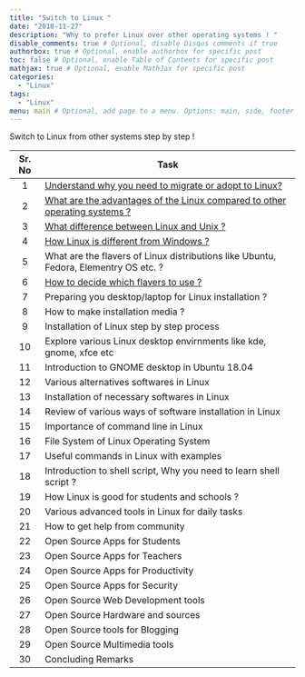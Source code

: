 ```yaml
---
title: "Switch to Linux "
date: "2018-11-27"
description: "Why to prefer Linux over other operating systems ! "
disable_comments: true # Optional, disable Disqus comments if true
authorbox: true # Optional, enable authorbox for specific post
toc: false # Optional, enable Table of Contents for specific post
mathjax: true # Optional, enable MathJax for specific post
categories:
  - "Linux"
tags:
  - "Linux"
menu: main # Optional, add page to a menu. Options: main, side, footer
---
```


Switch to Linux from other systems step by step !

<!--more-->

| Sr. No | Task  |
| :---:  |-------------  |
| 1  | <a href='{{<ref "whytoswitch.md" >}}'>Understand why you need to migrate or adopt to Linux? |
| 2  | <a href='{{<ref "advantages_linux.md" >}}'>What are the advantages of the Linux compared to other operating systems ? |
| 3  | <a href = '{{<ref "UnixvsLinux.md" >}}'>What difference between Linux and Unix ? </a>|
| 4  | <a href= '{{<ref "LinuxVsWindows.md" >}}'> How Linux is different from Windows ? </a> |
| 5  | What are the flavers of Linux distributions like Ubuntu, Fedora, Elementry OS etc. ? |
| 6  | <a href='{{<ref "linuxFlavors.md" >}}'> How to decide which flavers to use ? </a> |
| 7  | Preparing you desktop/laptop for Linux installation ? |
| 8  | How to make installation media ?  |
| 9  | Installation of Linux step by step process  |
| 10 | Explore various Linux desktop envirnments like kde, gnome, xfce etc |
| 11 | Introduction to GNOME desktop in Ubuntu 18.04   |
| 12 | Various alternatives softwares in Linux   |
| 13 | Installation of necessary softwares in Linux    |
| 14 | Review of various ways of software installation in Linux |
| 15 | Importance of command line in Linux   |
| 16 | File System of Linux Operating System |
| 17 | Useful commands in Linux with examples   |
| 18 | Introduction to shell script, Why you need to learn shell script ?   |
| 19 | How Linux is good for students and schools ?   |
| 20 | Various advanced tools in Linux for daily tasks   |
| 21 | How to get help from community   |
| 22 | Open Source Apps for Students  |
| 23 | Open Source Apps for Teachers    |
| 24 | Open Source Apps for Productivity |
| 25 | Open Source Apps for Security   |
| 26 | Open Source Web Development tools   |
| 27 | Open Source Hardware and sources  |
| 28 | Open Source tools for Blogging  |
| 29     | Open Source Multimedia tools  |
| 30     | Concluding Remarks   |
